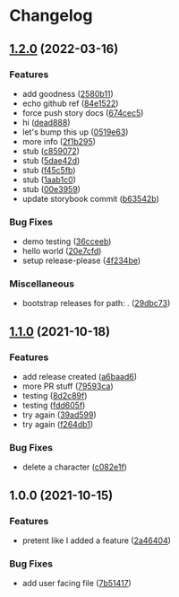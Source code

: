 # Changelog

## [1.2.0](https://github.com/davidacevedo/changelog-test/compare/v1.1.0...v1.2.0) (2022-03-16)


### Features

* add goodness ([2580b11](https://github.com/davidacevedo/changelog-test/commit/2580b115393b774b2930b6add394fcc9032d1dd7))
* echo github ref ([84e1522](https://github.com/davidacevedo/changelog-test/commit/84e15225755ce30a9cc7a0f9331928605d083e6a))
* force push story docs ([674cec5](https://github.com/davidacevedo/changelog-test/commit/674cec50b4ee6a219e10768d5c7eb743b5f7cad5))
* hi ([dead888](https://github.com/davidacevedo/changelog-test/commit/dead888e54241970a618e9da9a76f8f53e7b79c1))
* let's bump this up ([0519e63](https://github.com/davidacevedo/changelog-test/commit/0519e63de20f86aba0bcd0cf2a48f4abaee2efa3))
* more info ([2f1b295](https://github.com/davidacevedo/changelog-test/commit/2f1b2955bd899b96c2b207b65f677de4b1f0bca4))
* stub ([c859072](https://github.com/davidacevedo/changelog-test/commit/c8590727eba39538e337460b15005588eda0af62))
* stub ([5dae42d](https://github.com/davidacevedo/changelog-test/commit/5dae42d26e8e86ce041a4d9f572d82b59c246ee1))
* stub ([f45c5fb](https://github.com/davidacevedo/changelog-test/commit/f45c5fb77bae3021004a0aac35ac6597c24111fa))
* stub ([1aab1c0](https://github.com/davidacevedo/changelog-test/commit/1aab1c0ad8eb84d92bb37bcc22f5c28508fe8dab))
* stub ([00e3959](https://github.com/davidacevedo/changelog-test/commit/00e395947322e656fdd2b76a079a1e6cf24bb680))
* update storybook commit ([b63542b](https://github.com/davidacevedo/changelog-test/commit/b63542bfda88a4ea52a8f90f43b4694e0da5ba5c))


### Bug Fixes

* demo testing ([36cceeb](https://github.com/davidacevedo/changelog-test/commit/36cceeb9f222f53f19869c2b9f580cd5d572f6e6))
* hello world ([20e7cfd](https://github.com/davidacevedo/changelog-test/commit/20e7cfd471186dd6a4557894f7284f4602e11cc8))
* setup release-please ([4f234be](https://github.com/davidacevedo/changelog-test/commit/4f234be451ee53302a165bde03cbd06011465ed8))


### Miscellaneous

* bootstrap releases for path: . ([29dbc73](https://github.com/davidacevedo/changelog-test/commit/29dbc73c75c66229cc6f3dceb0aae2a86fb12851))

## [1.1.0](https://www.github.com/davidacevedo/changelog-test/compare/v1.0.0...v1.1.0) (2021-10-18)


### Features

* add release created ([a6baad6](https://www.github.com/davidacevedo/changelog-test/commit/a6baad670292793fc53ef0bd9d2817e8536ec03f))
* more PR stuff ([79593ca](https://www.github.com/davidacevedo/changelog-test/commit/79593cab097dac9d78721f450415a588cbb4c233))
* testing ([8d2c89f](https://www.github.com/davidacevedo/changelog-test/commit/8d2c89f3aa19c3c4a17d5702d4f2e09b1c032f25))
* testing ([fdd605f](https://www.github.com/davidacevedo/changelog-test/commit/fdd605f6b2eaedcc8198e31ffca6dbcc0c1e6001))
* try again ([39ad599](https://www.github.com/davidacevedo/changelog-test/commit/39ad5996ea7b85c857d7ecc3765ef100acf0e4d1))
* try again ([f264db1](https://www.github.com/davidacevedo/changelog-test/commit/f264db1fee9974763a331b98908fd737c5f6260b))


### Bug Fixes

* delete a character ([c082e1f](https://www.github.com/davidacevedo/changelog-test/commit/c082e1fca91dbe6d8ee35f4ab386278ed861d385))

## 1.0.0 (2021-10-15)


### Features

* pretent like I added a feature ([2a46404](https://www.github.com/davidacevedo/changelog-test/commit/2a46404915dbb5805ded8842ead0c35b0af8b069))


### Bug Fixes

* add user facing file ([7b51417](https://www.github.com/davidacevedo/changelog-test/commit/7b514178f650dfe5f614780a1292ae3cebf6b41a))
